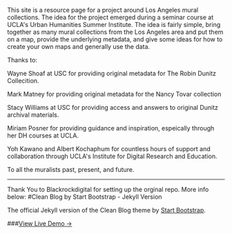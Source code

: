 This site is a resource page for a project around Los Angeles mural collections. The idea for the project emerged during a seminar course at UCLA's Urban Humanities Summer Institute. The idea is fairly simple, bring together as many mural collections from the Los Angeles area and put them on a map, provide the underlying metadata, and give some ideas for how to create your own maps and generally use the data. 

Thanks to:

Wayne Shoaf at USC for providing original metadata for The Robin Dunitz Collecition.

Mark Matney for providing original metadata for the Nancy Tovar collection

Stacy Williams at USC for providing access and answers to original Dunitz archival materials.

Miriam Posner for providing guidance and inspiration, espeically through her DH courses at UCLA.

Yoh Kawano and Albert Kochaphum for countless hours of support and collaboration through UCLA's Institute for Digital Research and Education.

To all the muralists past, present, and future. 

------------------------------------------------------------------------------------

Thank You to Blackrockdigital for setting up the orginal repo. More info below:
#Clean Blog by Start Bootstrap - Jekyll Version

The official Jekyll version of the Clean Blog theme by [Start Bootstrap](http://startbootstrap.com/).

###[View Live Demo &rarr;](http://blackrockdigital.github.io/startbootstrap-clean-blog-jekyll/)

